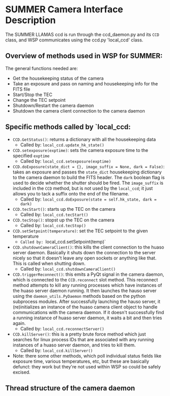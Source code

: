 # SUMMER Camera Interface Description

The SUMMER LLAMAS ccd is run through the ccd_daemon.py and its `CCD` class, and WSP communicates using the ccd.py 'local_ccd' class. 
## Overview of methods used in WSP for SUMMER:
The general functions needed are:
- Get the housekeeping status of the camera
- Take an exposure and pass on naming and housekeeping info for the FITS file
- Start/Stop the TEC
- Change the TEC setpoint
- Shutdown/Restart the camera daemon
- Shutdown the camera client connection to the camera daemon
## Specific methods called by `local_ccd:
- `CCD.GetStatus()`: returns a dictionary with all the housekeeping data
  - Called by: `local_ccd.update_hk_state()`
- `CCD.setexposure(exptime)`: sets the camera exposure time to the specified `exptime`
  - Called by: `local_ccd.setexposure(exptime)`
- `CCD.doExposure(state_dict = {}, image_suffix = None, dark = False)`: takes an exposure and passes the `state_dict` housekeeping dictionary to the camera daemon to build the FITS header. The `dark` boolean flag is used to decide whether the shutter should be fired. The `image_suffix` is included in the `CCD` method, but is not used by the `local_ccd`; it just allows you to tack a suffix onto the end of the filename.
  - Called by: `local_ccd.doExposure(state = self.hk_state, dark = dark)`
- `CCD.tecStart()`: starts up the TEC on the camera
  - Called by: `local_ccd.tecStart()`
- `CCD.tecStop()`: stopst up the TEC on the camera
  - Called by: `local_ccd.tecStop()`
- `CCD.setSetpoint(temperature)`: set the TEC setpoint to the given temperature
  - `Called by: `local_ccd.setSetpoint(temp)`
- `CCD.shutdownCameraClient()`: this kills the client connection to the huaso server daemon. Basically it shuts down the connection to the server nicely so that it doesn't leave any open sockets or anything like that. This is called when shutting down.
  - Called by: `local_ccd.shutdownCameraClient()`
- `CCD.triggerReconnect()`: this emits a PyQt signal in the camera daemon, which is connected to the `CCD.reconnect` slot method. This reconnect method attempts to kill any running processes which have instances of the huaso server daemon running. It then launches the hauso server using the `daemon_utils.PyDaemon` methods based on the python subprocess modules. After successfully launching the hauso server, it (re)initializes an instance of the huaso camera client object to handle communications with the camera daemon. If it doesn't successfully find a running instance of huaso server daemon, it waits a bit and then tries again.
  - Called by: `local_ccd.reconnectServer()`
- `CCD.killServer()`: this is a pretty brute force method which just searches for linux process IDs that are associated with any running instances of a huaso server daemon, and tries to kill them.
  - Called by: `local_ccd.killServer()`
- Note: there some other methods, which poll individual status fields like exposure time, various temperatures, etc, but these are basically defunct: they work but they're not used within WSP so could be safely excised.
## Thread structure of the camera daemon 
